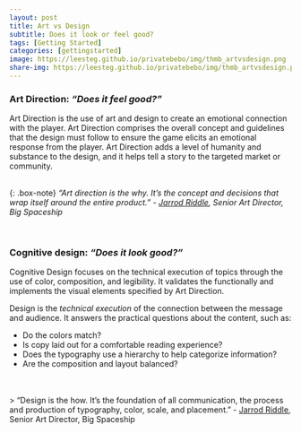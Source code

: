 ```yaml
---
layout: post
title: Art vs Design
subtitle: Does it look or feel good?
tags: [Getting Started]
categories: [gettingstarted]
image: https://leesteg.github.io/privatebebo/img/thmb_artvsdesign.png
share-img: https://leesteg.github.io/privatebebo/img/thmb_artvsdesign.png
---
```


### Art Direction: _“Does it feel good?”_  
Art Direction is the use of art and design to create an emotional connection with the player. Art Direction comprises the overall concept and guidelines that the design must follow to ensure the game elicits an emotional response from the player.
Art Direction adds a level of humanity and substance to the design, and it helps tell a story to the targeted market or community. 
<br>
<br>

{: .box-note}
_“Art direction is the why. It’s the concept and decisions that wrap itself around the entire product.” -
<a href= "http://www.lifeislottery.com" target="_blank">Jarrod Riddle</a>, Senior Art Director, Big Spaceship_

<br>

### Cognitive design: _“Does it look good?”_  
Cognitive Design focuses on the technical execution of topics through the use of color, composition, and legibility. It validates the functionally and implements the visual elements specified by Art Direction.  
 
 Design is the _technical execution_ of the connection between the message and audience. It answers the practical questions about the content, such as:
- Do the colors match? 
- Is copy laid out for a comfortable reading experience? 
- Does the typography use a hierarchy to help categorize information? 
- Are the composition and layout balanced?
<br>
<br>
> “Design is the how. It’s the foundation of all communication, the process and production of typography, color, scale, and placement.” -
<a href= "http://www.lifeislottery.com" target="_blank">Jarrod Riddle</a>, Senior Art Director, Big Spaceship
